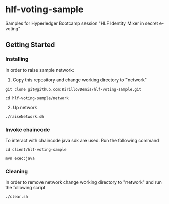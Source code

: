 # hlf-voting-sample
Samples for Hyperledger Bootcamp session "HLF Identity Mixer in secret e-voting"

## Getting Started

### Installing
In order to raise sample network:

1. Copy this repository and change working directory to "network"
```
git clone git@github.com:KirillovDenis/hlf-voting-sample.git

cd hlf-voting-sample/network
```

2. Up network
```
./raiseNetwork.sh
```

### Invoke chaincode
To interact with chaincode java sdk are used.
Run the following command
```
cd client/hlf-voting-sample

mvn exec:java
```

### Cleaning
In order to remove network change working directory to "network" and run the following script
```
./clear.sh
```




